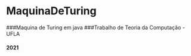 # MaquinaDeTuring
###Maquina de Turing em java
###Trabalho de Teoria da Computação - UFLA
#### 2021

